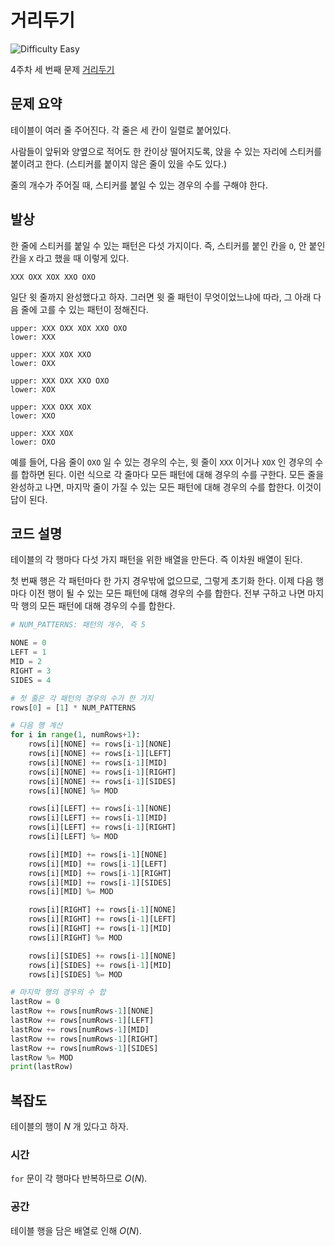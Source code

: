 # 거리두기

![Difficulty Easy](https://img.shields.io/badge/Difficulty-Easy-green)

4주차 세 번째 문제 [거리두기][problem]

[problem]: https://edu.goorm.io/learn/lecture/33428/%EC%95%8C%EA%B3%A0%EB%A6%AC%EC%A6%98-%EB%A8%BC%EB%8D%B0%EC%9D%B4-%EC%B1%8C%EB%A6%B0%EC%A7%80-%EC%8B%9C%EC%A6%8C1/lesson/1679180/4%EC%A3%BC%EC%B0%A8-%EB%AC%B8%EC%A0%9C-3-%EA%B1%B0%EB%A6%AC%EB%91%90%EA%B8%B0



## 문제 요약

테이블이 여러 줄 주어진다.
각 줄은 세 칸이 일렬로 붙어있다.

사람들이 앞뒤와 양옆으로 적어도 한 칸이상 떨어지도록, 앉을 수 있는 자리에 스티커를 붙이려고 한다.
(스티커를 붙이지 않은 줄이 있을 수도 있다.)

줄의 개수가 주어질 때, 스티커를 붙일 수 있는 경우의 수를 구해야 한다.



## 발상

한 줄에 스티커를 붙일 수 있는 패턴은 다섯 가지이다.
즉, 스티커를 붙인 칸을 `O`, 안 붙인 칸을 `X` 라고 했을 때 이렇게 있다.

```
XXX OXX XOX XXO OXO
```

일단 윗 줄까지 완성했다고 하자.
그러면 윗 줄 패턴이 무엇이었느냐에 따라, 그 아래 다음 줄에 고를 수 있는 패턴이 정해진다.

```
upper: XXX OXX XOX XXO OXO
lower: XXX

upper: XXX XOX XXO
lower: OXX

upper: XXX OXX XXO OXO
lower: XOX

upper: XXX OXX XOX
lower: XXO

upper: XXX XOX
lower: OXO
```

예를 들어, 다음 줄이 `OXO` 일 수 있는 경우의 수는, 윗 줄이 `XXX` 이거나 `XOX` 인 경우의 수를 합하면 된다.
이런 식으로 각 줄마다 모든 패턴에 대해 경우의 수를 구한다.
모든 줄을 완성하고 나면, 마지막 줄이 가질 수 있는 모든 패턴에 대해 경우의 수를 합한다.
이것이 답이 된다.



## 코드 설명

테이블의 각 행마다 다섯 가지 패턴을 위한 배열을 만든다.
즉 이차원 배열이 된다.

첫 번째 행은 각 패턴마다 한 가지 경우밖에 없으므로, 그렇게 초기화 한다.
이제 다음 행마다 이전 행이 될 수 있는 모든 패턴에 대해 경우의 수를 합한다.
전부 구하고 나면 마지막 행의 모든 패턴에 대해 경우의 수를 합한다.

```python
# NUM_PATTERNS: 패턴의 개수, 즉 5

NONE = 0
LEFT = 1
MID = 2
RIGHT = 3
SIDES = 4

# 첫 줄은 각 패턴의 경우의 수가 한 가지
rows[0] = [1] * NUM_PATTERNS

# 다음 행 계산
for i in range(1, numRows+1):
    rows[i][NONE] += rows[i-1][NONE]
    rows[i][NONE] += rows[i-1][LEFT]
    rows[i][NONE] += rows[i-1][MID]
    rows[i][NONE] += rows[i-1][RIGHT]
    rows[i][NONE] += rows[i-1][SIDES]
    rows[i][NONE] %= MOD

    rows[i][LEFT] += rows[i-1][NONE]
    rows[i][LEFT] += rows[i-1][MID]
    rows[i][LEFT] += rows[i-1][RIGHT]
    rows[i][LEFT] %= MOD

    rows[i][MID] += rows[i-1][NONE]
    rows[i][MID] += rows[i-1][LEFT]
    rows[i][MID] += rows[i-1][RIGHT]
    rows[i][MID] += rows[i-1][SIDES]
    rows[i][MID] %= MOD

    rows[i][RIGHT] += rows[i-1][NONE]
    rows[i][RIGHT] += rows[i-1][LEFT]
    rows[i][RIGHT] += rows[i-1][MID]
    rows[i][RIGHT] %= MOD

    rows[i][SIDES] += rows[i-1][NONE]
    rows[i][SIDES] += rows[i-1][MID]
    rows[i][SIDES] %= MOD

# 마지막 행의 경우의 수 합
lastRow = 0
lastRow += rows[numRows-1][NONE]
lastRow += rows[numRows-1][LEFT]
lastRow += rows[numRows-1][MID]
lastRow += rows[numRows-1][RIGHT]
lastRow += rows[numRows-1][SIDES]
lastRow %= MOD
print(lastRow)
```



## 복잡도

테이블의 행이 $N$ 개 있다고 하자.



### 시간

`for` 문이 각 행마다 반복하므로 $O(N)$.



### 공간

테이블 행을 담은 배열로 인해 $O(N)$.
